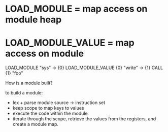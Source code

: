 # LOAD_MODULE = map access on module heap
# LOAD_MODULE_VALUE = map access on module

LOAD_MODULE "sys" -> {0}
LOAD_MODULE_VALUE {0} "write" -> {1}
CALL {1} "foo"

How is a module built?

to build a module:

- lex + parse module source -> instruction set
- keep scope to map keys to values
- execute the code within the module
- iterate through the scope, retrieve the values from the
  registers, and create a module map.
